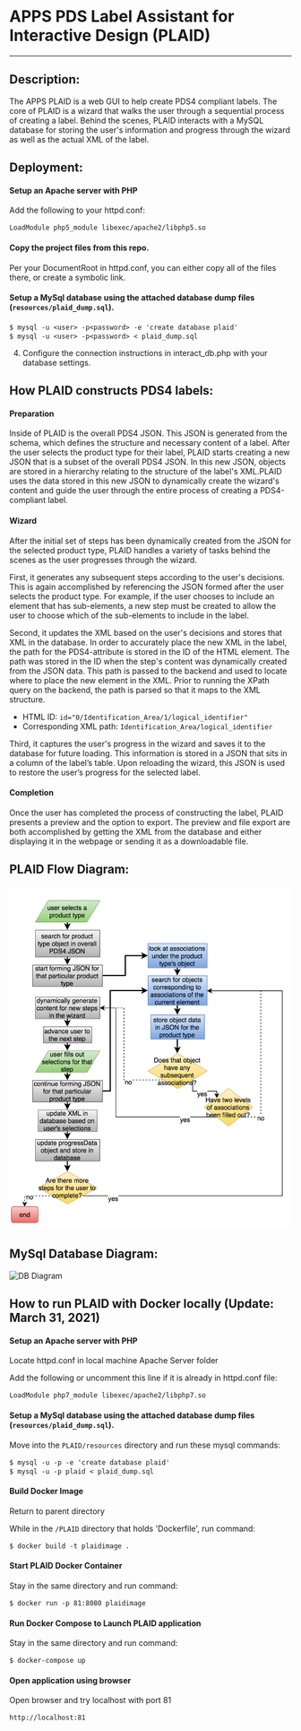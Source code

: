 # APPS PDS Label Assistant for Interactive Design (PLAID)

----

Description:
------------
The APPS PLAID is a web GUI to help create PDS4 compliant labels. The core of PLAID is a wizard that walks the user through a sequential process of creating a label. Behind the scenes, PLAID interacts with a MySQL database for storing the user's information and progress through the wizard as well as the actual XML of the label.

Deployment:
-----------
#### Setup an Apache server with PHP

Add the following to your httpd.conf:
```
LoadModule php5_module libexec/apache2/libphp5.so
```

#### Copy the project files from this repo.

Per your DocumentRoot in httpd.conf, you can either copy all of the files there, or create a symbolic link.

####  Setup a MySql database using the attached database dump files (```resources/plaid_dump.sql```).

```
$ mysql -u <user> -p<password> -e 'create database plaid'
$ mysql -u <user> -p<password> < plaid_dump.sql
```

4. Configure the connection instructions in interact_db.php with your database settings.

How PLAID constructs PDS4 labels:
-----------------------------------

#### Preparation

Inside of PLAID is the overall PDS4 JSON. This JSON is generated from the schema, which defines the structure and necessary content of a label. After the user selects the product type for their label, PLAID starts creating a new JSON that is a subset of the overall PDS4 JSON. In this new JSON, objects are stored in a hierarchy relating to the structure of the label's XML.PLAID uses the data stored in this new JSON to dynamically create the wizard's content and guide the user through the entire process of creating a PDS4-compliant label.

#### Wizard

After the initial set of steps has been dynamically created from the JSON for the selected product type, PLAID handles a variety of tasks behind the scenes as the user progresses through the wizard. 

First, it generates any subsequent steps according to the user's decisions. This is again accomplished by referencing the JSON formed after the user selects the product type. For example, if the user chooses to include an element that has sub-elements, a new step must be created to allow the user to choose which of the sub-elements to include in the label.

Second, it updates the XML based on the user's decisions and stores that XML in the database. In order to accurately place the new XML in the label, the path for the PDS4-attribute is stored in the ID of the HTML element. The path was stored in the ID when the step's content was dynamically created from the JSON data. This path is passed to the backend and used to locate where to place the new element in the XML. Prior to running the XPath query on the backend, the path is parsed so that it maps to the XML structure.

- HTML ID: ```id="0/Identification_Area/1/logical_identifier"```
- Corresponding XML path: ```Identification_Area/logical_identifier```

Third, it captures the user's progress in the wizard and saves it to the database for future loading. This information is stored in a JSON that sits in a column of the label’s table. Upon reloading the wizard, this JSON is used to restore the user’s progress for the selected label.

#### Completion

Once the user has completed the process of constructing the label, PLAID presents a preview and the option to export. The preview and file export are both accomplished by getting the XML from the database and either displaying it in the webpage or sending it as a downloadable file.

PLAID Flow Diagram:
-----------------

![PLAID Flow](resources/plaid_flow.png "PLAID Flow Diagram")

MySql Database Diagram:
-----------------------

![DB Diagram](resources/db_diagram.png "DB Diagram")



## How to run PLAID with Docker locally (Update: March 31, 2021)

#### Setup an Apache server with PHP
Locate httpd.conf in local machine Apache Server folder

Add the following or uncomment this line if it is already in httpd.conf file:
```
LoadModule php7_module libexec/apache2/libphp7.so
```
####  Setup a MySql database using the attached database dump files (```resources/plaid_dump.sql```).
Move into the `PLAID/resources` directory and run these mysql commands:

```
$ mysql -u -p -e 'create database plaid'
$ mysql -u -p plaid < plaid_dump.sql
```
####  Build Docker Image
Return to parent directory

While in the `/PLAID` directory that holds 'Dockerfile', run command:

```
$ docker build -t plaidimage .
```

####  Start PLAID Docker Container

Stay in the same directory and run command:

```
$ docker run -p 81:8080 plaidimage
```

####  Run Docker Compose to Launch PLAID application

Stay in the same directory and run command:

```
$ docker-compose up
```

#### Open application using browser

Open browser and try localhost with port 81
```
http://localhost:81
```

